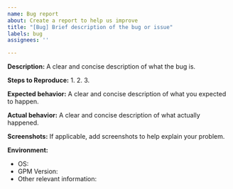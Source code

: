 ```yaml
---
name: Bug report
about: Create a report to help us improve
title: "[Bug] Brief description of the bug or issue"
labels: bug
assignees: ''

---
```


**Description:**
A clear and concise description of what the bug is.

**Steps to Reproduce:**
1. 
2. 
3. 

**Expected behavior:**
A clear and concise description of what you expected to happen.

**Actual behavior:**
A clear and concise description of what actually happened.

**Screenshots:**
If applicable, add screenshots to help explain your problem.

**Environment:**
- OS: 
- GPM Version: 
- Other relevant information:
